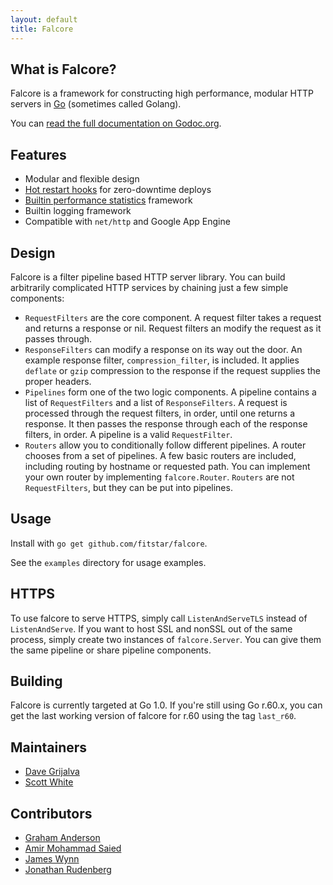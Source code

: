 ```yaml
---
layout: default
title: Falcore
---
```

## What is Falcore?

Falcore is a framework for constructing high performance, modular HTTP servers in [Go][go] (sometimes called Golang).

You can [read the full documentation on Godoc.org](http://godoc.org/github.com/fitstar/falcore).

## Features

* Modular and flexible design
* [Hot restart hooks](hot_restart.html) for zero-downtime deploys
* [Builtin performance statistics](performance.html) framework
* Builtin logging framework
* Compatible with `net/http` and Google App Engine

## Design

Falcore is a filter pipeline based HTTP server library.  You can build arbitrarily complicated HTTP services by chaining just a few simple components:
	
* `RequestFilters` are the core component.  A request filter takes a request and returns a response or nil.  Request filters an modify the request as it passes through.
* `ResponseFilters` can modify a response on its way out the door.  An example response filter, `compression_filter`, is included.  It applies `deflate` or `gzip` compression to the response if the request supplies the proper headers.
* `Pipelines` form one of the two logic components.  A pipeline contains a list of `RequestFilters` and a list of `ResponseFilters`.  A request is processed through the request filters, in order, until one returns a response.  It then passes the response through each of the response filters, in order.  A pipeline is a valid `RequestFilter`.
* `Routers` allow you to conditionally follow different pipelines.  A router chooses from a set of pipelines.  A few basic routers are included, including routing by hostname or requested path.  You can implement your own router by implementing `falcore.Router`.  `Routers` are not `RequestFilters`, but they can be put into pipelines.

## Usage

Install with `go get github.com/fitstar/falcore`.

See the `examples` directory for usage examples.

## HTTPS

To use falcore to serve HTTPS, simply call `ListenAndServeTLS` instead of `ListenAndServe`.  If you want to host SSL and nonSSL out of the same process, simply create two instances of `falcore.Server`.  You can give them the same pipeline or share pipeline components.

## Building

Falcore is currently targeted at Go 1.0.  If you're still using Go r.60.x, you can get the last working version of falcore for r.60 using the tag `last_r60`.

## Maintainers

* [Dave Grijalva](http://www.github.com/dgrijalva)
* [Scott White](http://www.github.com/smw1218)

## Contributors

* [Graham Anderson](http://www.github.com/gnanderson)
* [Amir Mohammad Saied](http://github.com/amir)
* [James Wynn](https://github.com/jameswynn)
* [Jonathan Rudenberg](https://github.com/titanous)



[go]: http://www.golang.org